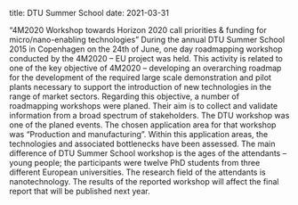 title: DTU Summer School
date: 2021-03-31

“4M2020 Workshop towards Horizon 2020 call priorities & funding for micro/nano-enabling technologies”
During the annual DTU Summer School 2015 in Copenhagen on the 24th of June, one day roadmapping workshop conducted by the 4M2020 – EU project was held. This activity is related to one of the key objective of 4M2020 – developing an overarching roadmap for the development of the required large scale demonstration and pilot plants necessary to support the introduction of new technologies in the range of market sectors. Regarding this objective, a number of roadmapping workshops were planed. Their aim is to collect and validate information from a broad spectrum of stakeholders. 
The DTU workshop was one of the planed events. The chosen application area for that workshop was “Production and manufacturing”. Within this application areas, the technologies and associated bottlenecks have been assessed. 
The main difference of DTU Summer School workshop is the ages of the attendants – young people; the participants were twelve PhD students from three different European universities. The research field of the attendants is nanotechnology. 
The results of the reported workshop will affect the final report that will be published next year.